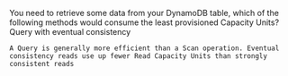 You need to retrieve some data from your DynamoDB table, which of the following methods would consume the least provisioned Capacity Units?
    Query with eventual consistency

    A Query is generally more efficient than a Scan operation. Eventual consistency reads use up fewer Read Capacity Units than strongly consistent reads
